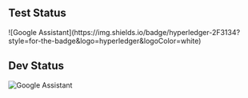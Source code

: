<h2>Test Status </h2> 
![Google Assistant](https://img.shields.io/badge/hyperledger-2F3134?style=for-the-badge&logo=hyperledger&logoColor=white)

 <h2>Dev Status</h2> 

![Google Assistant](https://img.shields.io/badge/google%20assistant-4285F4?style=for-the-badge&logo=google%20assistant&logoColor=white)

